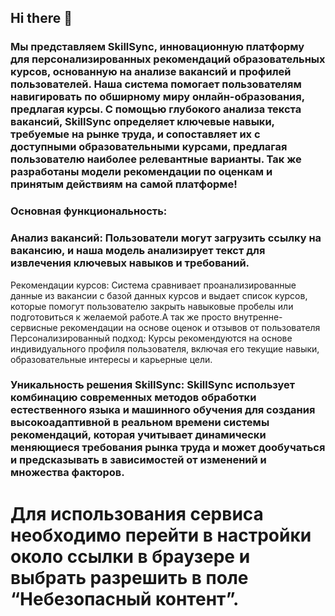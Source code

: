 ## Hi there 👋

### Мы представляем SkillSync, инновационную платформу для персонализированных рекомендаций образовательных курсов, основанную на анализе вакансий и профилей пользователей. Наша система помогает пользователям навигировать по обширному миру онлайн-образования, предлагая курсы. С помощью глубокого анализа текста вакансий, SkillSync определяет ключевые навыки, требуемые на рынке труда, и сопоставляет их с доступными образовательными курсами, предлагая пользователю наиболее релевантные варианты. Так же разработаны модели рекомендации по оценкам и принятым действиям на самой платформе!

### Основная функциональность:

### Анализ вакансий: Пользователи могут загрузить ссылку на вакансию, и наша модель анализирует текст для извлечения ключевых навыков и требований.
Рекомендации курсов: Система сравнивает проанализированные данные из вакансии с базой данных курсов и выдает список курсов, которые помогут пользователю закрыть навыковые пробелы или подготовиться к желаемой работе.А так же просто внутренне-сервисные рекомендации на основе оценок и отзывов от пользователя
Персонализированный подход: Курсы рекомендуются на основе индивидуального профиля пользователя, включая его текущие навыки, образовательные интересы и карьерные цели.

### Уникальность решения SkillSync: SkillSync использует комбинацию современных методов обработки естественного языка и машинного обучения для создания высокоадаптивной в реальном времени системы рекомендаций, которая учитывает динамически меняющиеся требования рынка труда и может дообучаться и предсказывать в зависимостей от изменений и множества факторов.

# Для использования сервиса необходимо перейти в настройки около ссылки в браузере и выбрать разрешить в поле “Небезопасный контент”.
